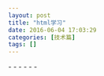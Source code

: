 ```yaml
---
layout: post
title: "html学习"
date: 2016-06-04 17:03:29
categories: [技术篇]
tags: []
---
```



\- - - - - -
